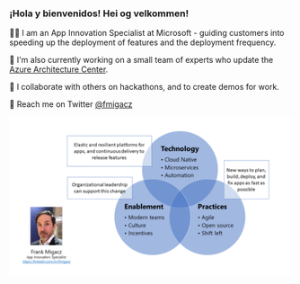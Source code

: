 ### ¡Hola y bienvenidos! Hei og velkommen!

👷‍♂️ I am an App Innovation Specialist at Microsoft - guiding customers into speeding up the deployment of features and the deployment frequency.

🤠 I'm also currently working on a small team of experts who update the [Azure Architecture Center](https://docs.microsoft.com/en-us/azure/architecture/browse/).

🤖 I collaborate with others on hackathons, and to create demos for work.

💬 Reach me on Twitter [@fmigacz](https://twitter.com/fmigacz)

![A Venn diagram with the follwoing three circles: Technology (Cloud Native, microservices, and automation), Practices (Agile, open source, and shift left), and Enablement (modern teams, culture, and incentives).](./media/brand.png)

<!--
**fmigacz/fmigacz** is a ✨ _special_ ✨ repository because its `README.md` (this file) appears on your GitHub profile.

Here are some ideas to get you started:

- 🔭 I’m currently working on ...
- 🌱 I’m currently learning ...
- 👯 I’m looking to collaborate on ...
- 🤔 I’m looking for help with ...
- 💬 Ask me about ...
- 📫 How to reach me: ...
- 😄 Pronouns: ...
- ⚡ Fun fact: ...
-->
